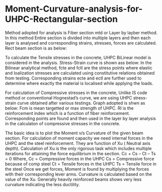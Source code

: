 # Moment-Curvature-analysis-for-UHPC-Rectangular-section


Method adopted for analysis is Fiber section mtd or Layer by layber method. In this method Entire section is divided into multiple layers and then each layer is analysed and corresponding strains, stresses, forces are calculated.
Rect beam section is as below:
                  
To calculate the Tensile stresses in the concrete, UHPC BiLinear model is considered in the analysis. Stress-Strain curve is shown ass below:
In the Bilinear analytical method, fcte and fctl are the stress points where elastic and loalization stresses are calculated using constitutive relations obtained from testing. Corresponding strains ecte and ectl are further used to determine where exactly the material is localised while applying the loads.
   
For calculation of Compressive stresses in the concrete, Unlike IS code method or conventional Hognestad’s curve, we are using UHPC stress-strain curve obtained after various testings. Graph adopted is shwn as below:
Fcm is mean targetted or max strength of UHPC. RI is the reinforcement index which is a function of fiber reinforcement.
Corresponding points are found and then used in the layer by layer analysis in the calculaton of compressive stresses in the concrete.

The basic idea is to plot the Moment v/s Curvature of the given beam section. For calculation of moment capacity we need internal forces in the UHPC and the steel reinforcement. They are function of Xu ( Neutral axis depth). 
Calculation of Xu is the only rigorous task which includes multiple iterations for attaining the force equilibrium in the section.
Cc + Cs – Ct – Ts = 0
Where,
Cc = Compressive forces in the UHPC
Cs = Compressive force because of comp steel
Ct = Tensile forces in the UHPC
Ts = Tensile force in the steel
Once we get forces, Moment is found by multiplying the forces with their corresponding lever arms.
Curvature is calculated based on the value of the Xu.
Generally heavily reinforced beams shows very less curvature indicating the less ductility.
